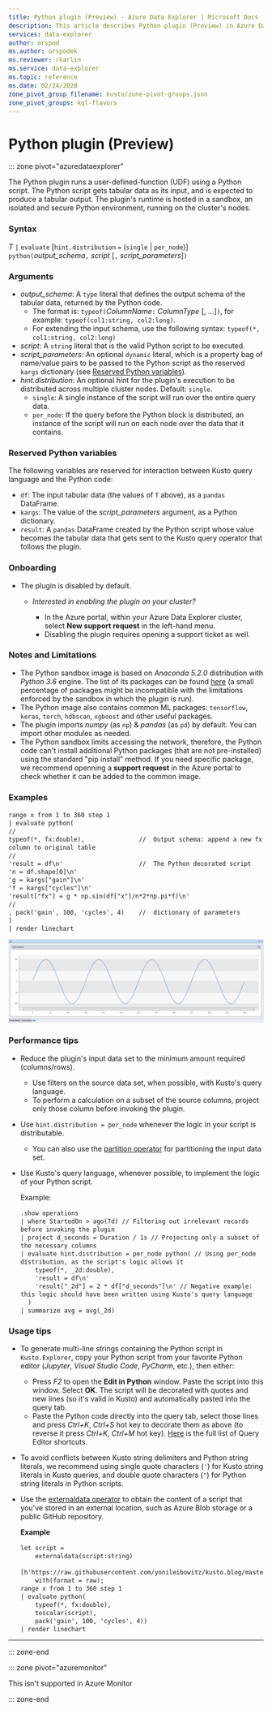 ```yaml
---
title: Python plugin (Preview) - Azure Data Explorer | Microsoft Docs
description: This article describes Python plugin (Preview) in Azure Data Explorer.
services: data-explorer
author: orspod
ms.author: orspodek
ms.reviewer: rkarlin
ms.service: data-explorer
ms.topic: reference
ms.date: 02/24/2020
zone_pivot_group_filename: kusto/zone-pivot-groups.json
zone_pivot_groups: kql-flavors
---
```

# Python plugin (Preview)

::: zone pivot="azuredataexplorer"

The Python plugin runs a user-defined-function (UDF) using a Python script. The Python script gets tabular data as its input, and is expected to produce a tabular output.
The plugin's runtime is hosted in  a sandbox, an isolated and secure Python environment,  running on the cluster's nodes.

### Syntax

*T* `|` `evaluate` [`hint.distribution` `=` (`single` | `per_node`)] `python(`*output_schema*`,` *script* [`,` *script_parameters*]`)`


### Arguments

* *output_schema*: A `type` literal that defines the output schema of the tabular data, returned by the Python code.
    * The format is: `typeof(`*ColumnName*`:` *ColumnType* [, ...]`)`, for example: `typeof(col1:string, col2:long)`.
    * For extending the input schema, use the following syntax: `typeof(*, col1:string, col2:long)`
* *script*: A `string` literal that is the valid Python script to be executed.
* *script_parameters*: An optional `dynamic` literal, which is a property bag of name/value pairs to be passed to the
   Python script as the reserved `kargs` dictionary (see [Reserved Python variables](#reserved-python-variables)).
* *hint.distribution*: An optional hint for the plugin's execution to be distributed across multiple cluster nodes.
   Default: `single`.
    * `single`: A single instance of the script will run over the entire query data.
    * `per_node`: If the query before the Python block is distributed, an instance of the script will run on each node over the data that it contains.


### Reserved Python variables

The following variables are reserved for interaction between Kusto query language and the Python code:

* `df`: The input tabular data (the values of `T` above), as a `pandas` DataFrame.
* `kargs`: The value of the *script_parameters* argument, as a Python dictionary.
* `result`: A `pandas` DataFrame created by the Python script whose value becomes the tabular data that gets sent to the Kusto query operator that follows the plugin.

### Onboarding


* The plugin is disabled by default.
    * *Interested in enabling the plugin on your cluster?*
        
		* In the Azure portal, within your Azure Data Explorer cluster, select **New support request** in the left-hand menu.
        * Disabling the plugin requires opening a support ticket as well.

### Notes and Limitations

* The Python sandbox image is based on *Anaconda 5.2.0* distribution with *Python 3.6* engine.
  The list of its packages can be found [here](http://docs.anaconda.com/anaconda/packages/old-pkg-lists/5.2.0/py3.6_win-64/)
  (a small percentage of packages might be incompatible with the limitations enforced by the sandbox in which the plugin is run).
* The Python image also contains common ML packages: `tensorflow`, `keras`, `torch`, `hdbscan`, `xgboost` and other useful packages.
* The plugin imports *numpy* (as `np`) & *pandas* (as `pd`) by default.  You can import other modules as needed.
* The Python sandbox limits accessing the network, therefore, the Python code can't install additional Python packages (that are
  not pre-installed) using the standard "pip install" method. If you need specific package, we recommend openning a **support request** in the Azure portal  to check whether it can be added to the common image.
  

	

### Examples

```kusto
range x from 1 to 360 step 1
| evaluate python(
//
typeof(*, fx:double),               //  Output schema: append a new fx column to original table 
//
'result = df\n'                     //  The Python decorated script
'n = df.shape[0]\n'
'g = kargs["gain"]\n'
'f = kargs["cycles"]\n'
'result["fx"] = g * np.sin(df["x"]/n*2*np.pi*f)\n'
//
, pack('gain', 100, 'cycles', 4)    //  dictionary of parameters
)
| render linechart 
```

![alt text](./images/samples/sine-demo.png "sine-demo")



### Performance tips

* Reduce the plugin's input data set to the minimum amount required (columns/rows).
    * Use filters on the source data set, when possible, with Kusto's query language.
    * To perform a calculation on a subset of the source columns, project only those column before invoking the plugin.
* Use `hint.distribution = per_node` whenever the logic in your script is distributable.
    * You can also use the [partition operator](partitionoperator.md) for partitioning the input data set.
* Use Kusto's query language, whenever possible, to implement the logic of your Python script.

    Example:

    ```kusto    
    .show operations
    | where StartedOn > ago(7d) // Filtering out irrelevant records before invoking the plugin
    | project d_seconds = Duration / 1s // Projecting only a subset of the necessary columns
    | evaluate hint.distribution = per_node python( // Using per_node distribution, as the script's logic allows it
        typeof(*, _2d:double),
        'result = df\n'
        'result["_2d"] = 2 * df["d_seconds"]\n' // Negative example: this logic should have been written using Kusto's query language
      )
    | summarize avg = avg(_2d)
    ```

### Usage tips

* To generate multi-line strings containing the Python script in `Kusto.Explorer`, copy your Python script from your favorite
  Python editor (*Jupyter*, *Visual Studio Code*, *PyCharm*, etc.), then either:
    * Press *F2* to open the **Edit in Python** window. Paste the script into this window. Select **OK**. The script will be
      decorated with quotes and new lines (so it's valid in Kusto) and automatically pasted into the query tab.
    * Paste the Python code directly into the query tab, select those lines and press *Ctrl+K*, *Ctrl+S* hot key to decorate them as
      above (to reverse it press *Ctrl+K*, *Ctrl+M* hot key). [Here](../tools/kusto-explorer-shortcuts.md#query-editor) is the full list of
      Query Editor shortcuts.
* To avoid conflicts between Kusto string delimiters and Python string literals, we recommend using single quote characters (`'`) for Kusto string 
  literals in Kusto queries, and double quote characters (`"`) for Python string literals in Python scripts.
* Use the [externaldata operator](externaldata-operator.md) to obtain the content of a script that you've stored in an external location, such as Azure Blob storage or a public GitHub repository.
  
	**Example**

    ```kusto    
    let script = 
        externaldata(script:string)
        [h'https://raw.githubusercontent.com/yonileibowitz/kusto.blog/master/resources/python/sample_script.py']
        with(format = raw);
    range x from 1 to 360 step 1
    | evaluate python(
        typeof(*, fx:double),
        toscalar(script), 
        pack('gain', 100, 'cycles', 4))
    | render linechart 
    ```

---

::: zone-end

::: zone pivot="azuremonitor"

This isn't supported in Azure Monitor

::: zone-end

